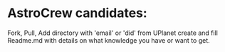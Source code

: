 # AstroCrew candidates:

Fork, Pull, Add directory with 'email' or 'did' from UPlanet
create and fill Readme.md with details on what knowledge you have or want to get.

